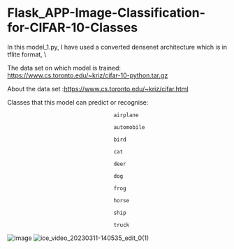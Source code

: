 # Flask_APP-Image-Classification-for-CIFAR-10-Classes

In this model_1.py, I have used a converted densenet architecture which is in tflite format, \

The data set on which model is trained: https://www.cs.toronto.edu/~kriz/cifar-10-python.tar.gz

About the data set :https://www.cs.toronto.edu/~kriz/cifar.html

Classes that this model can predict or recognise: 

                                      airplane	
                                      
                                      automobile
                                      
                                      bird		
                                      
                                      cat			
                                      
                                      deer		
                                      
                                      dog			
                                      
                                      frog	
                                      
                                      horse			
                                      
                                      ship	
                                      
                                      truck


![image](https://user-images.githubusercontent.com/64769792/224474100-4b254b57-7bab-404f-a300-5a38f3be7ff9.png)
![ice_video_20230311-140535_edit_0(1)](https://user-images.githubusercontent.com/64769792/224474379-b582e497-80e9-4fc9-a3a8-7b7d9c09b5da.gif)


